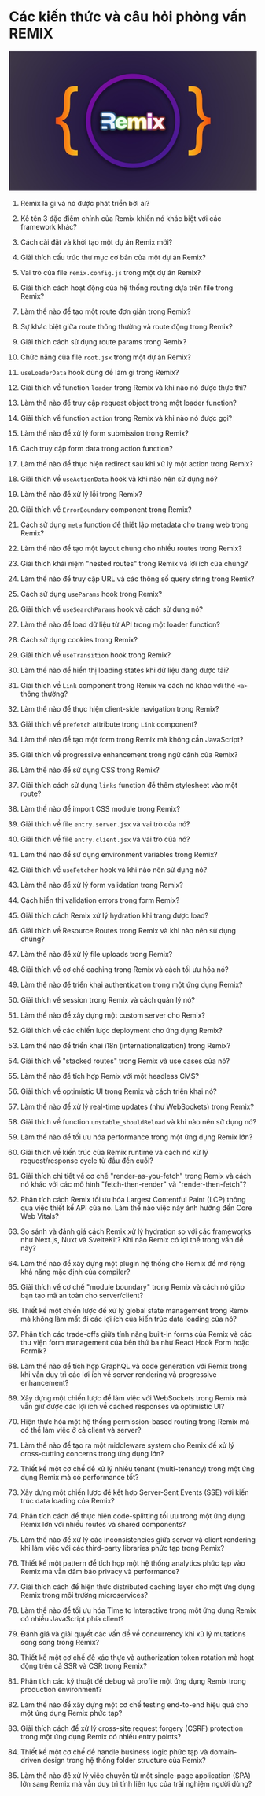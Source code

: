 # Các kiến thức và câu hỏi phỏng vấn REMIX

![](./assets/remix-logo.jpg)

1. Remix là gì và nó được phát triển bởi ai?

2. Kể tên 3 đặc điểm chính của Remix khiến nó khác biệt với các framework khác?

3. Cách cài đặt và khởi tạo một dự án Remix mới?

4. Giải thích cấu trúc thư mục cơ bản của một dự án Remix?

5. Vai trò của file `remix.config.js` trong một dự án Remix?

6. Giải thích cách hoạt động của hệ thống routing dựa trên file trong Remix?

7. Làm thế nào để tạo một route đơn giản trong Remix?

8. Sự khác biệt giữa route thông thường và route động trong Remix?

9. Giải thích cách sử dụng route params trong Remix?

10. Chức năng của file `root.jsx` trong một dự án Remix?

11. `useLoaderData` hook dùng để làm gì trong Remix?

12. Giải thích về function `loader` trong Remix và khi nào nó được thực thi?

13. Làm thế nào để truy cập request object trong một loader function?

14. Giải thích về function `action` trong Remix và khi nào nó được gọi?

15. Làm thế nào để xử lý form submission trong Remix?

16. Cách truy cập form data trong action function?

17. Làm thế nào để thực hiện redirect sau khi xử lý một action trong Remix?

18. Giải thích về `useActionData` hook và khi nào nên sử dụng nó?

19. Làm thế nào để xử lý lỗi trong Remix?

20. Giải thích về `ErrorBoundary` component trong Remix?

21. Cách sử dụng `meta` function để thiết lập metadata cho trang web trong Remix?

22. Làm thế nào để tạo một layout chung cho nhiều routes trong Remix?

23. Giải thích khái niệm "nested routes" trong Remix và lợi ích của chúng?

24. Làm thế nào để truy cập URL và các thông số query string trong Remix?

25. Cách sử dụng `useParams` hook trong Remix?

26. Giải thích về `useSearchParams` hook và cách sử dụng nó?

27. Làm thế nào để load dữ liệu từ API trong một loader function?

28. Cách sử dụng cookies trong Remix?

29. Giải thích về `useTransition` hook trong Remix?

30. Làm thế nào để hiển thị loading states khi dữ liệu đang được tải?

31. Giải thích về `Link` component trong Remix và cách nó khác với thẻ `<a>` thông thường?

32. Làm thế nào để thực hiện client-side navigation trong Remix?

33. Giải thích về `prefetch` attribute trong `Link` component?

34. Làm thế nào để tạo một form trong Remix mà không cần JavaScript?

35. Giải thích về progressive enhancement trong ngữ cảnh của Remix?

36. Làm thế nào để sử dụng CSS trong Remix?

37. Giải thích cách sử dụng `links` function để thêm stylesheet vào một route?

38. Làm thế nào để import CSS module trong Remix?

39. Giải thích về file `entry.server.jsx` và vai trò của nó?

40. Giải thích về file `entry.client.jsx` và vai trò của nó?

41. Làm thế nào để sử dụng environment variables trong Remix?

42. Giải thích về `useFetcher` hook và khi nào nên sử dụng nó?

43. Làm thế nào để xử lý form validation trong Remix?

44. Cách hiển thị validation errors trong form Remix?

45. Giải thích cách Remix xử lý hydration khi trang được load?

46. Giải thích về Resource Routes trong Remix và khi nào nên sử dụng chúng?

47. Làm thế nào để xử lý file uploads trong Remix?

48. Giải thích về cơ chế caching trong Remix và cách tối ưu hóa nó?

49. Làm thế nào để triển khai authentication trong một ứng dụng Remix?

50. Giải thích về session trong Remix và cách quản lý nó?

51. Làm thế nào để xây dựng một custom server cho Remix?

52. Giải thích về các chiến lược deployment cho ứng dụng Remix?

53. Làm thế nào để triển khai i18n (internationalization) trong Remix?

54. Giải thích về "stacked routes" trong Remix và use cases của nó?

55. Làm thế nào để tích hợp Remix với một headless CMS?

56. Giải thích về optimistic UI trong Remix và cách triển khai nó?

57. Làm thế nào để xử lý real-time updates (như WebSockets) trong Remix?

58. Giải thích về function `unstable_shouldReload` và khi nào nên sử dụng nó?

59. Làm thế nào để tối ưu hóa performance trong một ứng dụng Remix lớn?

60. Giải thích về kiến trúc của Remix runtime và cách nó xử lý request/response cycle từ đầu đến cuối?

61. Giải thích chi tiết về cơ chế "render-as-you-fetch" trong Remix và cách nó khác với các mô hình "fetch-then-render" và "render-then-fetch"?

62. Phân tích cách Remix tối ưu hóa Largest Contentful Paint (LCP) thông qua việc thiết kế API của nó. Làm thế nào việc này ảnh hưởng đến Core Web Vitals?

63. So sánh và đánh giá cách Remix xử lý hydration so với các frameworks như Next.js, Nuxt và SvelteKit? Khi nào Remix có lợi thế trong vấn đề này?

64. Làm thế nào để xây dựng một plugin hệ thống cho Remix để mở rộng khả năng mặc định của compiler?

65. Giải thích về cơ chế "module boundary" trong Remix và cách nó giúp bạn tạo mã an toàn cho server/client?

66. Thiết kế một chiến lược để xử lý global state management trong Remix mà không làm mất đi các lợi ích của kiến trúc data loading của nó?

67. Phân tích các trade-offs giữa tính năng built-in forms của Remix và các thư viện form management của bên thứ ba như React Hook Form hoặc Formik?

68. Làm thế nào để tích hợp GraphQL và code generation với Remix trong khi vẫn duy trì các lợi ích về server rendering và progressive enhancement?

69. Xây dựng một chiến lược để làm việc với WebSockets trong Remix mà vẫn giữ được các lợi ích về cached responses và optimistic UI?

70. Hiện thực hóa một hệ thống permission-based routing trong Remix mà có thể làm việc ở cả client và server?

71. Làm thế nào để tạo ra một middleware system cho Remix để xử lý cross-cutting concerns trong ứng dụng lớn?

72. Thiết kế một cơ chế để xử lý nhiều tenant (multi-tenancy) trong một ứng dụng Remix mà có performance tốt?

73. Xây dựng một chiến lược để kết hợp Server-Sent Events (SSE) với kiến trúc data loading của Remix?

74. Phân tích cách để thực hiện code-splitting tối ưu trong một ứng dụng Remix lớn với nhiều routes và shared components?

75. Làm thế nào để xử lý các inconsistencies giữa server và client rendering khi làm việc với các third-party libraries phức tạp trong Remix?

76. Thiết kế một pattern để tích hợp một hệ thống analytics phức tạp vào Remix mà vẫn đảm bảo privacy và performance?

77. Giải thích cách để hiện thực distributed caching layer cho một ứng dụng Remix trong môi trường microservices?

78. Làm thế nào để tối ưu hóa Time to Interactive trong một ứng dụng Remix có nhiều JavaScript phía client?

79. Đánh giá và giải quyết các vấn đề về concurrency khi xử lý mutations song song trong Remix?

80. Thiết kế một cơ chế để xác thực và authorization token rotation mà hoạt động trên cả SSR và CSR trong Remix?

81. Phân tích các kỹ thuật để debug và profile một ứng dụng Remix trong production environment?

82. Làm thế nào để xây dựng một cơ chế testing end-to-end hiệu quả cho một ứng dụng Remix phức tạp?

83. Giải thích cách để xử lý cross-site request forgery (CSRF) protection trong một ứng dụng Remix có nhiều entry points?

84. Thiết kế một cơ chế để handle business logic phức tạp và domain-driven design trong hệ thống folder structure của Remix?

85. Làm thế nào để xử lý việc chuyển từ một single-page application (SPA) lớn sang Remix mà vẫn duy trì tính liên tục của trải nghiệm người dùng?
